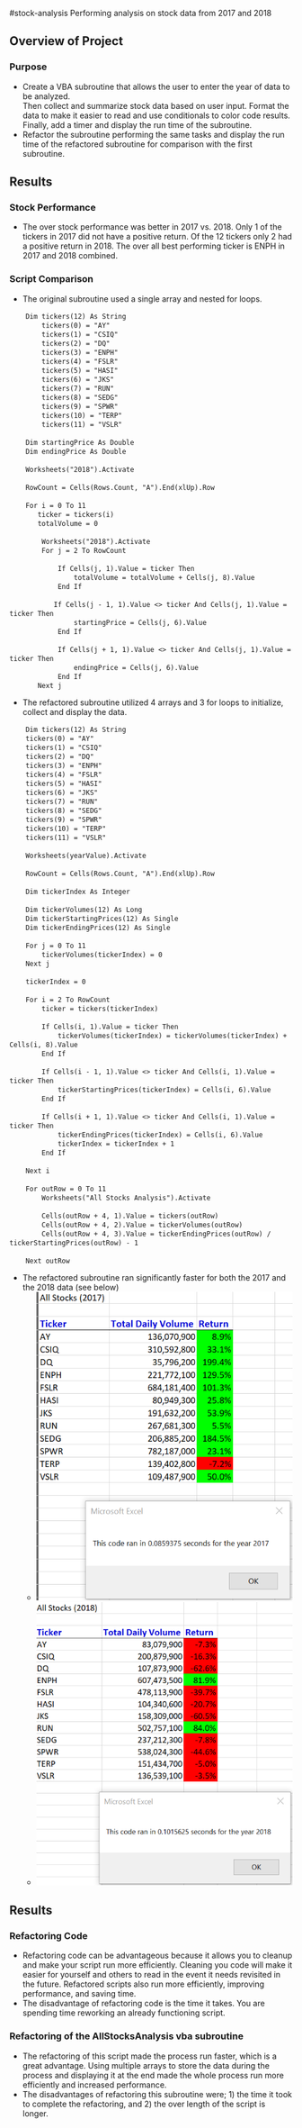 #stock-analysis
Performing analysis on stock data from 2017 and 2018
## Overview of Project
### Purpose
- Create a VBA subroutine that allows the user to enter the year of data to be analyzed.  
Then collect and summarize stock data based on user input.  Format the data to make it easier to read and use 
conditionals to color code results. Finally, add a timer and display the run time of the subroutine. 
- Refactor the subroutine performing the same tasks and display the run time of the refactored subroutine for 
comparison with the first subroutine.
## Results
### Stock Performance
- The over stock performance was better in 2017 vs. 2018. Only 1 of the tickers in 2017 did not have a positive return.
Of the 12 tickers only 2 had a positive return in 2018.  The over all best performing ticker is ENPH in 2017 and 2018 combined. 
### Script Comparison
- The original subroutine used a single array and nested for loops.  
```
    Dim tickers(12) As String
        tickers(0) = "AY"
        tickers(1) = "CSIQ"
        tickers(2) = "DQ"
        tickers(3) = "ENPH"
        tickers(4) = "FSLR"
        tickers(5) = "HASI"
        tickers(6) = "JKS"
        tickers(7) = "RUN"
        tickers(8) = "SEDG"
        tickers(9) = "SPWR"
        tickers(10) = "TERP"
        tickers(11) = "VSLR"
        
    Dim startingPrice As Double
    Dim endingPrice As Double
    
    Worksheets("2018").Activate
    
    RowCount = Cells(Rows.Count, "A").End(xlUp).Row
    
    For i = 0 To 11
       ticker = tickers(i)
       totalVolume = 0
       
        Worksheets("2018").Activate
        For j = 2 To RowCount
        
            If Cells(j, 1).Value = ticker Then
                totalVolume = totalVolume + Cells(j, 8).Value
            End If

           If Cells(j - 1, 1).Value <> ticker And Cells(j, 1).Value = ticker Then
                startingPrice = Cells(j, 6).Value
            End If
            
            If Cells(j + 1, 1).Value <> ticker And Cells(j, 1).Value = ticker Then
                endingPrice = Cells(j, 6).Value
            End If
       Next j
```
- The refactored subroutine utilized 4 arrays and 3 for loops to initialize, collect and display the data.  
```
    Dim tickers(12) As String
    tickers(0) = "AY"
    tickers(1) = "CSIQ"
    tickers(2) = "DQ"
    tickers(3) = "ENPH"
    tickers(4) = "FSLR"
    tickers(5) = "HASI"
    tickers(6) = "JKS"
    tickers(7) = "RUN"
    tickers(8) = "SEDG"
    tickers(9) = "SPWR"
    tickers(10) = "TERP"
    tickers(11) = "VSLR"
    
    Worksheets(yearValue).Activate
    
    RowCount = Cells(Rows.Count, "A").End(xlUp).Row
    
    Dim tickerIndex As Integer
    
    Dim tickerVolumes(12) As Long
    Dim tickerStartingPrices(12) As Single
    Dim tickerEndingPrices(12) As Single
    
    For j = 0 To 11
        tickerVolumes(tickerIndex) = 0
    Next j
    
    tickerIndex = 0
    
    For i = 2 To RowCount
        ticker = tickers(tickerIndex)
        
        If Cells(i, 1).Value = ticker Then
            tickerVolumes(tickerIndex) = tickerVolumes(tickerIndex) + Cells(i, 8).Value
        End If
        
        If Cells(i - 1, 1).Value <> ticker And Cells(i, 1).Value = ticker Then
            tickerStartingPrices(tickerIndex) = Cells(i, 6).Value
        End If
        
        If Cells(i + 1, 1).Value <> ticker And Cells(i, 1).Value = ticker Then
            tickerEndingPrices(tickerIndex) = Cells(i, 6).Value
            tickerIndex = tickerIndex + 1
        End If
        
    Next i

    For outRow = 0 To 11
        Worksheets("All Stocks Analysis").Activate
        
        Cells(outRow + 4, 1).Value = tickers(outRow)
        Cells(outRow + 4, 2).Value = tickerVolumes(outRow)
        Cells(outRow + 4, 3).Value = tickerEndingPrices(outRow) / tickerStartingPrices(outRow) - 1
        
    Next outRow
```
- The refactored subroutine ran significantly faster for both the 2017 and the 2018 data (see below)
  - ![2017 Results and Run Time](https://github.com/jediracer/stock-analysis/blob/main/resources/VBA_Challenge_2017.png)
  - ![2018 Results and Run Time](https://github.com/jediracer/stock-analysis/blob/main/resources/VBA_Challenge_2018.png)
## Results
### Refactoring Code
- Refactoring code can be advantageous because it allows you to cleanup and make your script run more efficiently.  Cleaning you code
will make it easier for yourself and others to read in the event it needs revisited in the future.  Refactored scripts also run
more efficiently, improving performance, and saving time.
- The disadvantage of refactoring code is the time it takes.  You are spending time reworking an already functioning script.
### Refactoring of the AllStocksAnalysis vba subroutine
- The refactoring of this script made the process run faster, which is a great advantage. Using multiple arrays to store 
the data during the process and displaying it at the end made the whole process run more efficiently and increased performance.
- The disadvantages of refactoring this subroutine were; 1) the time it took to complete the refactoring, and 2) the over length
of the script is longer.